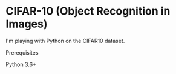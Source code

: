 # CIFAR-10 (Object Recognition in Images)

I'm playing with Python on the CIFAR10 dataset.


Prerequisites

Python 3.6+
